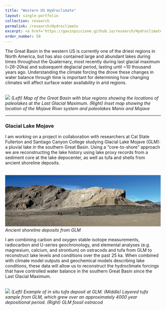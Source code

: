 ```yaml
---
title: "Western US Hydroclimate"
layout: single-portfolio
collection: research
permalink: /research/Hydroclimate
excerpt: <a href='https://gavinpiccione.github.io/research/Hydroclimate'><br/><img src='/images/WesternUSHydroclimatee.png'>
order_number: 50
---
```


The Great Basin in the western US is currently one of the driest regions in North America, but has also contained large and abundant lakes during times throughout the Quaternary, most recently during last glacial maximum (~26-20ka) and subsequent deglacial period, lasting until ~10 thousand years ago. Understanding the climate forcing the drove these changes in water balance through time is important for determining how changing climates will affect surface water availability in arid regions.

<br/><img src='/images/GBmaps.pdf'>
*(Left) Map of the Great Basin with blue regions showing the locations of paleolakes at the Last Glacial Maximum. (Right) Inset map showing the location of the Mojave River system and paleolakes Manix and Mojave*

---
### Glacial Lake Mojave
I am working on a project in collaboration with researchers at Cal State Fullerton and Santiago Canyon College studying Glacial Lake Mojave (GLM): a pluvial lake in the southern Great Basin. Using a “core-to-shore” approach we are reconstructing the lake history using lake proxy records from a sediment core at the lake depocenter, as well as tufa and shells from ancient shoreline deposits. 

<br/><img src='/images/GLMShorelines.png'>
*Ancient shoreline deposits from GLM*

I am combining carbon and oxygen stable isotope measurements, radiocarbon and U-series geochronology, and elemental analyses (e.g. magnesium, calcium, and strontium) on ostracods and tufa from GLM to reconstruct lake levels and conditions over the past 25 ka. When combined with climate model outputs and geochemical models describing lake conditions, these data will allow us to reconstruct the hydroclimate forcings that have controlled water balance in the southern Great Basin since the Last Glacial Maximum.

<br/><img src='/images/SLtufa_ost.pdf'>
*(Left) Example of in situ tufa deposit at GLM. (Middle) Layered tufa sample from GLM, which grew over an approximately 4000 year depositional period. (Right) GLM fossil ostracod*